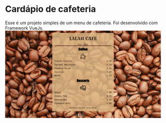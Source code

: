 # Cardápio de cafeteria

Esse é um projeto simples de um menu de cafeteria. Foi desenvolvido com Framework VueJs.
<img src="/lalah-coffee.png" alt="imagem-do-cardapio">